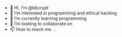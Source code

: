 - 👋 Hi, I’m @bbcrypt
- 👀 I’m interested in programming and ethical hacking
- 🌱 I’m currently learning programming
- 💞️ I’m looking to collaborate on 
- 📫 How to reach me ...

<!---
bbcrypt/bbcrypt is a ✨ special ✨ repository because its `README.md` (this file) appears on your GitHub profile.
You can click the Preview link to take a look at your changes.
--->
